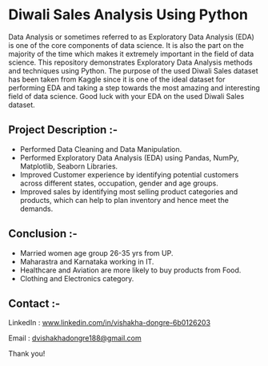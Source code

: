 # Diwali Sales Analysis Using Python
Data Analysis or sometimes referred to as Exploratory Data Analysis (EDA) is one of the core components of data science. It is also the part on the majority of the time which makes it extremely important in the field of data science. This repository demonstrates Exploratory Data Analysis methods and techniques using Python. The purpose of the used Diwali Sales dataset has been taken from Kaggle since it is one of the ideal dataset for performing EDA and taking a step towards the most amazing and interesting field of data science. Good luck with your EDA on the used Diwali Sales dataset.

## Project Description :-
* Performed Data Cleaning and Data Manipulation.
* Performed Exploratory Data Analysis (EDA) using Pandas, NumPy, Matplotlib, Seaborn Libraries.
* Improved Customer experience by identifying potential customers across different states, occupation, gender and age groups.
* Improved sales by identifying most selling product categories and products, which can help to plan inventory and hence meet the demands.

## Conclusion :-
* Married women age group 26-35 yrs from UP.
* Maharastra and Karnataka working in IT.
* Healthcare and Aviation are more likely to buy products from Food.
* Clothing and Electronics category.

## Contact :-
LinkedIn : www.linkedin.com/in/vishakha-dongre-6b0126203

Email : dvishakhadongre188@gmail.com

Thank you!
